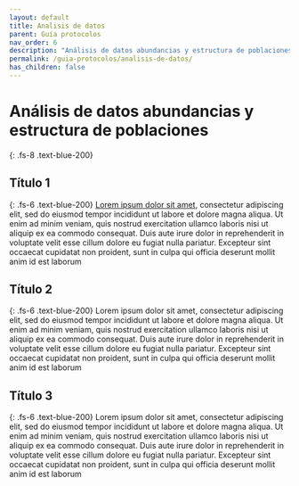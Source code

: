```yaml
---
layout: default
title: Analisis de datos
parent: Guía protocolos
nav_order: 6
description: "Análisis de datos abundancias y estructura de poblaciones"
permalink: /guia-protocolos/analisis-de-datos/
has_children: false
---
```


# Análisis de datos abundancias y estructura de poblaciones
{: .fs-8 .text-blue-200}

## Título 1
{: .fs-6 .text-blue-200}
[Lorem ipsum dolor sit amet](https://es.wikipedia.org/wiki/Productos_forestales_no_maderables), consectetur adipiscing elit, sed do eiusmod tempor incididunt ut labore et dolore magna aliqua. Ut enim ad minim veniam, quis nostrud exercitation ullamco laboris nisi ut aliquip ex ea commodo consequat. Duis aute irure dolor in reprehenderit in voluptate velit esse cillum dolore eu fugiat nulla pariatur. Excepteur sint occaecat cupidatat non proident, sunt in culpa qui officia deserunt mollit anim id est laborum

## Título 2
{: .fs-6 .text-blue-200}
Lorem ipsum dolor sit amet, consectetur adipiscing elit, sed do eiusmod tempor incididunt ut labore et dolore magna aliqua. Ut enim ad minim veniam, quis nostrud exercitation ullamco laboris nisi ut aliquip ex ea commodo consequat. Duis aute irure dolor in reprehenderit in voluptate velit esse cillum dolore eu fugiat nulla pariatur. Excepteur sint occaecat cupidatat non proident, sunt in culpa qui officia deserunt mollit anim id est laborum

## Título 3
{: .fs-6 .text-blue-200}
Lorem ipsum dolor sit amet, consectetur adipiscing elit, sed do eiusmod tempor incididunt ut labore et dolore magna aliqua. Ut enim ad minim veniam, quis nostrud exercitation ullamco laboris nisi ut aliquip ex ea commodo consequat. Duis aute irure dolor in reprehenderit in voluptate velit esse cillum dolore eu fugiat nulla pariatur. Excepteur sint occaecat cupidatat non proident, sunt in culpa qui officia deserunt mollit anim id est laborum
